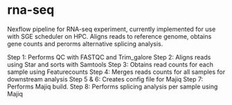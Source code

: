 # rna-seq
Nexflow pipeline for RNA-seq experiment, currently implemented for use with SGE scheduler on HPC.
Aligns reads to reference genome, obtains gene counts and perorms alternative splicing analysis.

Step 1: Performs QC with FASTQC and Trim_galore
Step 2: Aligns reads using Star and sorts with Samtools
Step 3: Obtains read counts for each sample using Featurecounts
Step 4: Merges reads counts for all samples for downstream analysis
Step 5 & 6: Creates config file for Majiq
Step 7: Performs Majiq build.
Step 8: Performs splicing analysis per sample using Majiq
